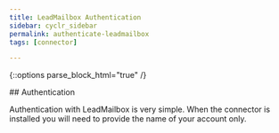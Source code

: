 ```yaml
---
title: LeadMailbox Authentication
sidebar: cyclr_sidebar
permalink: authenticate-leadmailbox
tags: [connector]

---
```

{::options parse_block_html="true" /}
<section class="card">
## Authentication

Authentication with LeadMailbox is very simple.  When the connector is installed you will need to provide the name of your account only.


</section>
